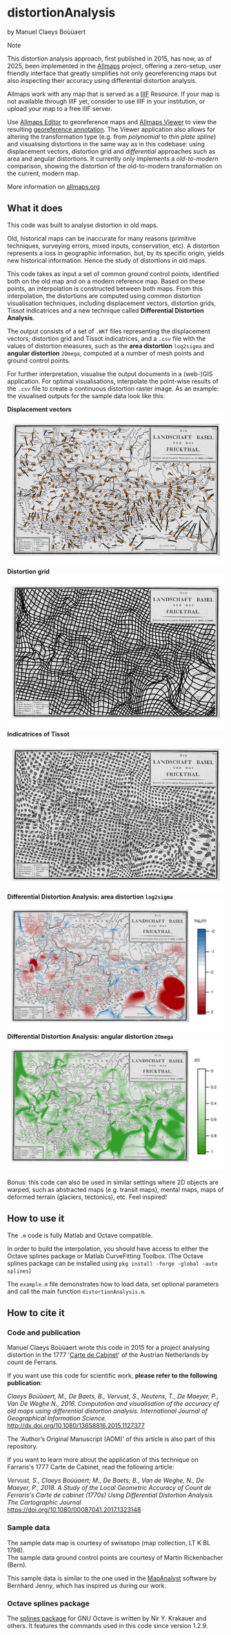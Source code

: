 # distortionAnalysis

by Manuel Claeys Boùùaert

> [!NOTE]
> This distortion analysis approach, first published in 2015, has now, as of 2025, been implemented in the [Allmaps](https://allmaps.org/) project, offering a zero-setup, user friendly interface that greatly simplifies not only georeferencing maps but also inspecting their accuracy using differential distortion analysis.
> 
> Allmaps work with any map that is served as a [IIIF](https://iiif.io/) Resource. If your map is not available through IIIF yet, consider to use IIIF in your institution, or upload your map to a free IIIF server.
> 
> Use [Allmaps Editor](https://editor.allmaps.org/) to georeference maps and [Allmaps Viewer](https://viewer.allmaps.org/) to view the resulting [georeference annotation](https://preview.iiif.io/api/georef/extension/georef/). The Viewer application also allows for altering the transformation type (e.g. from *polynomial* to *thin plate spline*) and visualising distortions in the same way as in this codebase: using displacement vectors, distortion grid and *differential* approaches such as area and angular distortions. It currently only implements a *old-to-modern* comparison, showing the distortion of the old-to-modern transformation on the current, modern map.
>
> More information on [allmaps.org](https://allmaps.org)

## What it does

This code was built to analyse distortion in old maps.

Old, historical maps can be inaccurate for many reasons (primitive techniques, surveying errors, mixed inputs, conservation, etc). 
A distortion represents a loss in geographic information, but, by its specific origin, yields new historical information. 
Hence the study of distortions in old maps.

This code takes as input a set of common ground control points, identified both on the old map and on a modern reference map.
Based on these points, an interpolation is constructed between both maps. 
From this interpolation, the distortions are computed using common distortion visualisation techniques, including displacement vectors, distortion grids, Tissot indicatrices and a new technique called **Differential Distortion Analysis**.

The output consists of a set of `.WKT` files representing the displacement vectors, distortion grid and Tissot indicatrices, and a `.csv` file with the values of distortion measures, such as the **area distortion** `log2sigma` and **angular distortion** `2Omega`, computed at a number of mesh points and ground control points.

For further interpretation, visualise the output documents in a (web-)GIS application. For optimal visualisations, interpolate the point-wise results of the `.csv` file to create a continuous distortion raster image.
As an example: the visualised outputs for the sample data look like this: 
 
**Displacement vectors**  
![](/example_output/old_map_displacementVectors.png?raw=true)  
**Distortion grid**  
![](/example_output/old_map_distortionGrid.png?raw=true)  
**Indicatrices of Tissot**  
![](/example_output/old_map_indicatrices.png?raw=true)  
**Differential Distortion Analysis: area distortion `log2sigma`**  
![](/example_output/old_map_log2sigma_scalebar.png?raw=true)  
**Differential Distortion Analysis: angular distortion `2Omega`**  
![](/example_output/old_map_2Omega_scalebar.png?raw=true)  

Bonus: this code can also be used in similar settings where 2D objects are warped, such as abstracted maps (e.g. transit maps), mental maps, maps of deformed terrain (glaciers, tectonics), etc. Feel inspired!

## How to use it

The `.m` code is fully Matlab and Octave compatible.

In order to build the interpolation, you should have access to either the Octave splines package or Matlab CurveFitting Toolbox.
(The Octave splines package can be installed using `pkg install -forge -global -auto splines`)

The `example.m` file demonstrates how to load data, set optional parameters and call the main function `distortionAnalysis.m`.

## How to cite it

### Code and publication

Manuel Claeys Boùùaert wrote this code in 2015 for a project analysing distortion in the 1777 '[Carte de Cabinet](http://belgica.kbr.be/nl/coll/cp/cpFerraris_nl.html)' of the Austrian Netherlands by count de Ferraris.

If you want use this code for scientific work, **please refer to the following publication**:

*Claeys Boùùaert, M., De Baets, B., Vervust, S., Neutens, T., De Maeyer, P., Van De Weghe N., 2016. Computation and visualisation of the accuracy of old maps using differential distortion analysis. International Journal of Geographical Information Science.*  
<http://dx.doi.org/10.1080/13658816.2015.1127377>

The 'Author’s Original Manuscript (AOM)' of this article is also part of this repository.

If you want to learn more about the application of this technique on Farraris's 1777 Carte de Cabinet, read the following article:

*Vervust, S., Claeys Boùùaert; M., De Baets; B., Van de Weghe, N., De Maeyer, P., 2018. A Study of the Local Geometric Accuracy of Count de Ferraris's Carte de cabinet (1770s) Using Differential Distortion Analysis. The Cartographic Journal*  
<https://doi.org/10.1080/00087041.2017.1323148>

### Sample data

The sample data map is courtesy of swisstopo (map collection, LT K BL 1798).   
The sample data ground control points are courtesy of Martin Rickenbacher (Bern).

This sample data is similar to the one used in the [MapAnalyst](<http://www.mapanalyst.org>) software by Bernhard Jenny, which has inspired us during our work.

### Octave splines package

The [splines package](http://octave.sourceforge.net/splines) for GNU Octave is written by Nir Y. Krakauer and others. It features the commands used in this code since version 1.2.9.